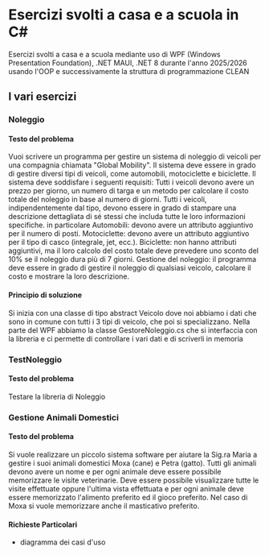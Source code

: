 # Esercizi svolti a casa e a scuola in C# 
Esercizi svolti a casa e a scuola mediante uso di WPF (Windows Presentation Foundation), .NET MAUI, .NET 8 durante l'anno 2025/2026 usando l'OOP e successivamente la struttura di programmazione CLEAN

## I vari esercizi
### Noleggio
#### Testo del problema 
Vuoi scrivere un programma per gestire un sistema di noleggio di veicoli per una compagnia chiamata "Global Mobility". Il sistema deve essere in grado di gestire diversi tipi di veicoli, come automobili, motociclette e biciclette.
Il sistema deve soddisfare i seguenti requisiti:
Tutti i veicoli devono avere un prezzo per giorno, un numero di targa e un metodo per calcolare il costo totale del noleggio in base al numero di giorni.
Tutti i veicoli, indipendentemente dal tipo, devono essere in grado di stampare una descrizione dettagliata di sé stessi che includa tutte le loro informazioni specifiche.
in particolare
Automobili: devono avere un attributo aggiuntivo per il numero di posti.
Motociclette: devono avere un attributo aggiuntivo per il tipo di casco (integrale, jet, ecc.).
Biciclette: non hanno attributi aggiuntivi, ma il loro calcolo del costo totale deve prevedere uno sconto del 10% se il noleggio dura più di 7 giorni.
Gestione del noleggio: il programma deve essere in grado di gestire il noleggio di qualsiasi veicolo, calcolare il costo e mostrare la loro descrizione.
#### Principio di soluzione
Si inizia con una classe di tipo abstract Veicolo dove noi abbiamo i dati che sono in comune con tutti i 3 tipi di veicolo, che poi si specializzano. Nella parte del WPF abbiamo la classe GestoreNoleggio.cs che si interfaccia con la libreria e ci permette di controllare i vari dati e di scriverli in memoria
### TestNoleggio
#### Testo del problema
Testare la libreria di Noleggio
### Gestione Animali Domestici
#### Testo del problema
Si vuole realizzare un piccolo sistema software per aiutare la Sig.ra Maria a gestire i suoi animali domestici Moxa (cane) e Petra (gatto).
Tutti gli animali devono avere un nome e per ogni animale deve essere possibile  memorizzare le visite veterinarie.
Deve essere possibile visualizzare tutte le visite effettuate oppure l'ultima vista effettuata e per ogni animale deve essere memorizzato l'alimento preferito ed il gioco preferito. Nel caso di Moxa si vuole memorizzare anche il masticativo preferito.
#### Richieste Particolari
- diagramma dei casi d'uso
